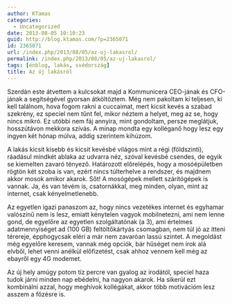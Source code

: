 ```yaml
---
author: KTamas
categories:
  - Uncategorized
date: 2013-08-05 10:10:23
guid: http://blog.ktamas.com/?p=2365071
id: 2365071
url: /index.php/2013/08/05/az-uj-lakasrol/
permalink: /index.php/2013/08/05/az-uj-lakasrol/
tags: [énblog, lakás, svédország]
title: Az új lakásról
---
```


Szerdán este átvettem a kulcsokat majd a Kommunicera CEO-jának és CFO-jának a segítségével gyorsan átköltöztem. Még nem pakoltam ki teljesen, ki kell találnom, hova fogom rakni a cuccaimat, mert kicsit kevés a szabad szekrény, ez speciel nem tűnt fel, mikor néztem a helyet, meg az se, hogy nincs mikró. Ez utóbbi nem fáj annyira, mint gondoltam, persze meglátjuk, hosszútávon mekkora szívás. A minap mondta egy kolléganő hogy lesz egy ingyen két hónap múlva, addig szerintem kihúzom.

A lakás kicsit kisebb és kicsit kevésbé világos mint a régi (földszinti), ráadásul mindkét ablaka az udvarra néz, szóval kevésbé csendes, de egyik se kiemelten zavaró tényező. Határozott előrelépés, hogy a mosóépületben rögtön két szoba is van, ezért nincs túlterhelve a rendszer, és majdnem akkor mosok amikor akarok. Sőt! A mosógépek mellett szárítógépek is vannak. Ja, és van tévém is, csatornákkal, meg minden, olyan, mint az internet, csak kényelmetlenebb. 

Az egyetlen igazi panaszom az, hogy nincs vezetékes internet és egyhamar valószínű nem is lesz, emiatt kénytelen vagyok mobilnetezni, ami nem lenne gond, de egyelőre az egyetlen szolgáltatónak (a 3), ami értelmes adatmennyiséget ad (100 GB) feltöltőkártyás csomagban, nem túl jó az itteni térereje, épphogycsak eléri a már nem zavaróan lassú szintet. A megoldást még egyelőre keresem, vannak még opciók, bár hűséget nem írok alá elvből, lehet venni anélkül előfizetést, csak ahhoz vennem kell még az ebayről egy 4G modemet.

Az új hely amúgy potom tíz percre van gyalog az irodától, speciel haza tudok járni minden nap ebédelni, ha nagyon akarok. Ha sikerül ezt kombinálni azzal, hogy meghívok kollégákat, akkor több motivációm lesz asszem a főzésre is.
